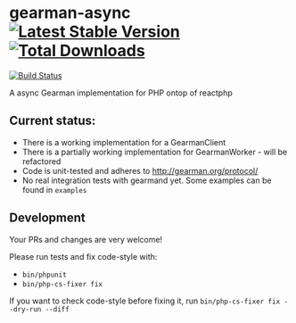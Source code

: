 gearman-async [![Latest Stable Version](https://img.shields.io/packagist/v/zikarsky/react-gearman.svg?style=flat-square)](https://packagist.org/packages/zikarsky/react-gearman) [![Total Downloads](https://img.shields.io/packagist/dt/zikarsky/react-gearman.svg?style=flat-square)](https://packagist.org/packages/zikarsky/react-gearman) 
=============
[![Build Status](https://img.shields.io/travis/bzikarsky/react-gearman.svg?style=flat-square)](https://travis-ci.org/bzikarsky/react-gearman)

A async Gearman implementation for PHP ontop of reactphp

## Current status:
- There is a working implementation for a GearmanClient
- There is a partially working implementation for GearmanWorker - will be refactored
- Code is unit-tested and adheres to http://gearman.org/protocol/ 
- No real integration tests with gearmand yet. Some examples can be found in `examples`


## Development

Your PRs and changes are very welcome! 

Please run tests and fix code-style with:

- `bin/phpunit`
- `bin/php-cs-fixer fix`

If you want to check code-style before fixing it, run `bin/php-cs-fixer fix --dry-run --diff`

